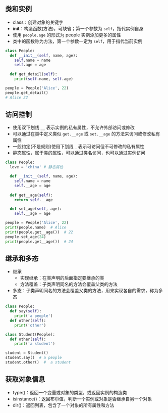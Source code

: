 ## 类和实例

+ class：创建对象的关键字
+ __init__：构造函数(方法)，可缺省；第一个参数为 `self`，指代实例自身
+ 使用 `people.age` 的形式为 people 实例添加更多的属性
+ 类中的函数称为方法，第一个参数一定为 `self`，用于指代当前实例

```py
class People:
  def __init__(self, name, age):
    self.name = name
    self.age = age
  
  def get_detail(self):
    print(self.name, self.age)

people = People('Alice', 22)
people.get_detail()
# Alice 22
```





## 访问控制

+ 使用双下划线 `__` 表示实例的私有属性，不允许外部访问或修改
+ 可以通过在类中定义类似 `get.__age` 或 `set.__age` 的方法来访问或修改私有属性
+ 一般约定(不是规则)使用下划线 `_` 表示可访问但不可修改的私有属性
+ 静态属性，属于类的属性，可以通过类名访问，也可以通过实例访问

```py
class People:
  love = 'china' # 静态属性

  def __init__(self, name, age):
    self.name = name
    self.__age = age
  
  def get__age(self):
    return self.__age

  def set_age(self, age):
    self.__age = age

people = People('Alice', 22)
print(people.name)  # Alice
print(people.get__age())  # 22
people.set_age(24)
print(people.get__age())  # 24
```




## 继承和多态

+ 继承
  + 实现继承：在类声明的后面指定要继承的类
  + 方法覆盖：子类声明同名的方法会覆盖父类的方法
+ 多态：子类声明同名的方法会覆盖父类的方法，用来实现各自的需求，称为多态

```py
class People:
  def say(self):
    print('a people')
  def other(self):
    print('other')

class Student(People):
  def other(self):
    print('a student')

student = Student()
student.say()  # a people
student.other()  #  a student
```




## 获取对象信息

+ type()：返回一个变量或对象的类型，或返回实例的构造类
+ isinstance()：返回布尔值，判断一个实例或对象是否继承自另一个对象
+ dir()：返回列表，包含了一个对象的所有属性和方法